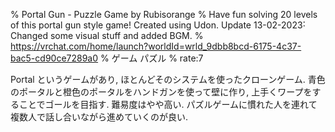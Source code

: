 % Portal Gun - Puzzle Game by Rubisorange
% Have fun solving 20 levels of this portal gun style gameǃ Created using Udon․ Update 13-02-2023˸ Changed some visual stuff and added BGM․
% https://vrchat.com/home/launch?worldId=wrld_9dbb8bcd-6175-4c37-bac5-cd90ce7289a0
% ゲーム パズル
% rate:7

Portal というゲームがあり, ほとんどそのシステムを使ったクローンゲーム.
青色のポータルと橙色のポータルをハンドガンを使って壁に作り, 上手くワープをすることでゴールを目指す.
難易度はやや高い.
パズルゲームに慣れた人を連れて複数人で話し合いながら進めていくのが良い.
